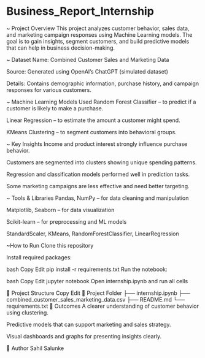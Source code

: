 # Business_Report_Internship


~ Project Overview
This project analyzes customer behavior, sales data, and marketing campaign responses using Machine Learning models. The goal is to gain insights, segment customers, and build predictive models that can help in business decision-making.

~ Dataset
Name: Combined Customer Sales and Marketing Data

Source: Generated using OpenAI’s ChatGPT (simulated dataset)

Details: Contains demographic information, purchase history, and campaign responses for various customers.

~ Machine Learning Models Used
Random Forest Classifier – to predict if a customer is likely to make a purchase.

Linear Regression – to estimate the amount a customer might spend.

KMeans Clustering – to segment customers into behavioral groups.

~ Key Insights
Income and product interest strongly influence purchase behavior.

Customers are segmented into clusters showing unique spending patterns.

Regression and classification models performed well in prediction tasks.

Some marketing campaigns are less effective and need better targeting.

~ Tools & Libraries
Pandas, NumPy – for data cleaning and manipulation

Matplotlib, Seaborn – for data visualization

Scikit-learn – for preprocessing and ML models

StandardScaler, KMeans, RandomForestClassifier, LinearRegression

~How to Run
Clone this repository

Install required packages:

bash
Copy
Edit
pip install -r requirements.txt
Run the notebook:

bash
Copy
Edit
jupyter notebook
Open internship.ipynb and run all cells

📂 Project Structure
Copy
Edit
📁 Project Folder
├── internship.ipynb
├── combined_customer_sales_marketing_data.csv
├── README.md
└── requirements.txt
🎯 Outcomes
A clearer understanding of customer behavior using clustering.

Predictive models that can support marketing and sales strategy.

Visual dashboards and graphs for presenting insights clearly.

📝 Author
Sahil Salunke
